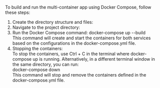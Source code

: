 To build and run the multi-container app using Docker Compose, follow these steps:  

1. Create the directory structure and files:
2. Navigate to the project directory:
3. Run the Docker Compose command:
   docker-compose up --build  
This command will create and start the containers for both services based on the configurations in the docker-compose.yml file.
4. Stopping the containers:  
   To stop the containers, use Ctrl + C in the terminal where docker-compose up is running. Alternatively, in a different terminal window in the same directory, you can run:  
   docker-compose down  
   This command will stop and remove the containers defined in the docker-compose.yml file.
   
   

